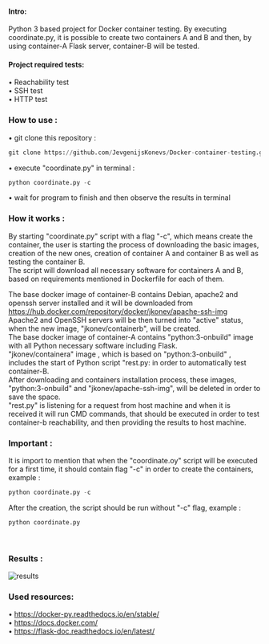 #### Intro:</br>

Python 3 based project for Docker container testing. By executing coordinate.py, it is possible to create two containers A and B and then, by using container-A Flask server, container-B will be tested.</br>

#### Project required tests:</br>

• Reachability test</br>
• SSH test</br>
• HTTP test</br>

### How to use : </br>

• git clone this repository :
```python
git clone https://github.com/JevgenijsKonevs/Docker-container-testing.git
```
• execute "coordinate.py" in terminal : 
```python
python coordinate.py -c
```
• wait for program to finish and then observe the results in terminal</br>

### How it works : </br>

By starting "coordinate.py" script with a flag "-c", which means create the container, the user is starting the process of downloading the basic images, creation of the new ones, creation of container A and container B as well as testing the container B. </br>
The script will download all necessary software for containers A and B, based on requirements mentioned in Dockerfile for each of them.</br>

The base docker image of container-B contains Debian, apache2 and openssh server installed and it will be downloaded from https://hub.docker.com/repository/docker/jkonev/apache-ssh-img</br> Apache2 and OpenSSH servers will be then turned into "active" status, when the new image, "jkonev/containerb", will be created. </br>
The base docker image of container-A contains "python:3-onbuild" image with all Python necessary software including Flask. </br>
"jkonev/containera" image , which is based on "python:3-onbuild" , includes the start of Python script "rest.py: in order to automatically test container-B.</br>
After downloading and containers installation process, these images, "python:3-onbuild" and "jkonev/apache-ssh-img", will be deleted in order to save the space.</br>
"rest.py" is listening for a request from host machine and when it is received it will run CMD commands, that should be executed in order to test container-b reachability, and then providing the results to host machine.

### Important : </br>

It is import to mention that when the "coordinate.oy" script will be executed for a first time, it should contain flag "-c" in order to create the containers, example :
```python
python coordinate.py -c
```

After the creation, the script should be run without "-c" flag, example :

```python
python coordinate.py 
```
</br> 

### Results : </br>


![results](https://user-images.githubusercontent.com/55871427/106454730-df0be180-6493-11eb-9da2-b11d8eea0bfb.JPG)

### Used resources: </br>
• https://docker-py.readthedocs.io/en/stable/</br>
• https://docs.docker.com/</br>
• https://flask-doc.readthedocs.io/en/latest/</br>

